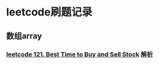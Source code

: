 # leetcode刷题记录
## 数组array
### [leetcode 121. Best Time to Buy and Sell Stock](https://leetcode.com/problems/best-time-to-buy-and-sell-stock/description/)  [解析](http://118.89.107.47/?p=113)
